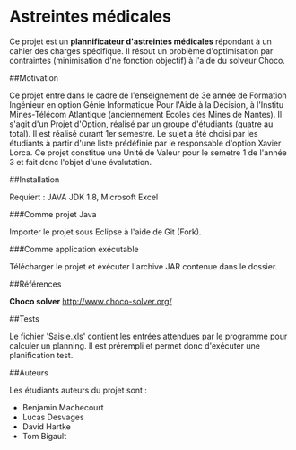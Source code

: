 # Astreintes médicales

Ce projet est un **plannificateur d'astreintes médicales** répondant à un cahier des charges spécifique. Il résout un problème d'optimisation par contraintes (minimisation d'ne fonction objectif) à l'aide du solveur Choco.

##Motivation

Ce projet entre dans le cadre de l'enseignement de 3e année de Formation Ingénieur en option Génie Informatique Pour l'Aide à la Décision, à l'Institu Mines-Télécom Atlantique (anciennement Ecoles des Mines de Nantes). Il s'agit d'un Projet d'Option, réalisé par un groupe d'étudiants (quatre au total). Il est réalisé durant 1er semestre. Le sujet a été choisi par les étudiants à partir d'une liste prédéfinie par le responsable d'option Xavier Lorca. Ce projet constitue une Unité de Valeur pour le semetre 1 de l'année 3 et fait donc l'objet d'une évalutation.

##Installation

Requiert : JAVA JDK 1.8, Microsoft Excel

###Comme projet Java

Importer le projet sous Eclipse à l'aide de Git (Fork).

###Comme application exécutable

Télécharger le projet et éxécuter l'archive JAR contenue dans le dossier.

##Références

**Choco solver**
<http://www.choco-solver.org/>

##Tests

Le fichier 'Saisie.xls' contient les entrées attendues par le programme pour calculer un planning. Il est prérempli et permet donc d'exécuter une planification test. 

##Auteurs

Les étudiants auteurs du projet sont :
* Benjamin Machecourt
* Lucas Desvages
* David Hartke
* Tom Bigault
